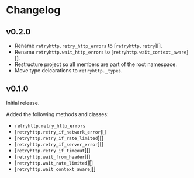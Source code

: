 # Changelog

## v0.2.0

* Rename `retryhttp.retry_http_errors` to [`retryhttp.retry`][].
* Rename `retryhttp.wait_http_errors` to [`retryhttp.wait_context_aware`][].
* Restructure project so all members are part of the root namespace.
* Move type delcarations to `retryhttp._types`.

## v0.1.0

Initial release.

Added the following methods and classes:

* `retryhttp.retry_http_errors`
* [`retryhttp.retry_if_network_error`][]
* [`retryhttp.retry_if_rate_limited`][]
* [`retryhttp.retry_if_server_error`][]
* [`retryhttp.retry_if_timeout`][]
* [`retryhttp.wait_from_header`][]
* [`retryhttp.wait_rate_limited`][]
* [`retryhttp.wait_context_aware`][]
